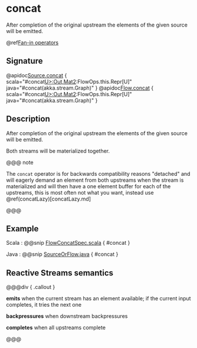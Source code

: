 # concat

After completion of the original upstream the elements of the given source will be emitted.

@ref[Fan-in operators](../index.md#fan-in-operators)

## Signature

@apidoc[Source.concat](Source) { scala="#concat[U&gt;:Out,Mat2](that:akka.stream.Graph[akka.stream.SourceShape[U],Mat2]):FlowOps.this.Repr[U]" java="#concat(akka.stream.Graph)" }
@apidoc[Flow.concat](Flow) { scala="#concat[U&gt;:Out,Mat2](that:akka.stream.Graph[akka.stream.SourceShape[U],Mat2]):FlowOps.this.Repr[U]" java="#concat(akka.stream.Graph)" }


## Description

After completion of the original upstream the elements of the given source will be emitted.

Both streams will be materialized together.

@@@ note

   The `concat` operator is for backwards compatibility reasons "detached" and will eagerly 
   demand an element from both upstreams when the stream is materialized and will then have a 
   one element buffer for each of the upstreams, this is most often not what you want, instead
   use @ref(concatLazy)[concatLazy.md]

@@@

## Example
Scala
:   @@snip [FlowConcatSpec.scala](/akka-stream-tests/src/test/scala/akka/stream/scaladsl/FlowConcatSpec.scala) { #concat }

Java
:   @@snip [SourceOrFlow.java](/akka-docs/src/test/java/jdocs/stream/operators/SourceOrFlow.java) { #concat }

## Reactive Streams semantics

@@@div { .callout }

**emits** when the current stream has an element available; if the current input completes, it tries the next one

**backpressures** when downstream backpressures

**completes** when all upstreams complete

@@@
